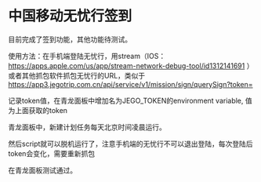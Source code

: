 # 中国移动无忧行签到


目前完成了签到功能，其他功能待测试。


使用方法：在手机端登陆无忧行，用stream（IOS：https://apps.apple.com/us/app/stream-network-debug-tool/id1312141691 ）或者其他抓包软件抓包无忧行的URL，类似于
https://app3.jegotrip.com.cn/api/service/v1/mission/sign/querySign?token=

记录token值，在青龙面板中增加名为JEGO_TOKEN的environment variable, 值为上面获取的token

青龙面板中，新建计划任务每天北京时间凌晨运行。

然后script就可以脱机运行了，注意手机端的无忧行不可以退出登陆，每次登陆后token会变化，需要重新抓包

在青龙面板测试通过。
